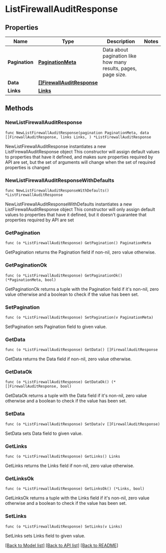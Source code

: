 # ListFirewallAuditResponse

## Properties

Name | Type | Description | Notes
------------ | ------------- | ------------- | -------------
**Pagination** | [**PaginationMeta**](PaginationMeta.md) | Data about pagination like how many results, pages, page size. | 
**Data** | [**[]FirewallAuditResponse**](FirewallAuditResponse.md) |  | 
**Links** | [**Links**](Links.md) |  | 

## Methods

### NewListFirewallAuditResponse

`func NewListFirewallAuditResponse(pagination PaginationMeta, data []FirewallAuditResponse, links Links, ) *ListFirewallAuditResponse`

NewListFirewallAuditResponse instantiates a new ListFirewallAuditResponse object
This constructor will assign default values to properties that have it defined,
and makes sure properties required by API are set, but the set of arguments
will change when the set of required properties is changed

### NewListFirewallAuditResponseWithDefaults

`func NewListFirewallAuditResponseWithDefaults() *ListFirewallAuditResponse`

NewListFirewallAuditResponseWithDefaults instantiates a new ListFirewallAuditResponse object
This constructor will only assign default values to properties that have it defined,
but it doesn't guarantee that properties required by API are set

### GetPagination

`func (o *ListFirewallAuditResponse) GetPagination() PaginationMeta`

GetPagination returns the Pagination field if non-nil, zero value otherwise.

### GetPaginationOk

`func (o *ListFirewallAuditResponse) GetPaginationOk() (*PaginationMeta, bool)`

GetPaginationOk returns a tuple with the Pagination field if it's non-nil, zero value otherwise
and a boolean to check if the value has been set.

### SetPagination

`func (o *ListFirewallAuditResponse) SetPagination(v PaginationMeta)`

SetPagination sets Pagination field to given value.


### GetData

`func (o *ListFirewallAuditResponse) GetData() []FirewallAuditResponse`

GetData returns the Data field if non-nil, zero value otherwise.

### GetDataOk

`func (o *ListFirewallAuditResponse) GetDataOk() (*[]FirewallAuditResponse, bool)`

GetDataOk returns a tuple with the Data field if it's non-nil, zero value otherwise
and a boolean to check if the value has been set.

### SetData

`func (o *ListFirewallAuditResponse) SetData(v []FirewallAuditResponse)`

SetData sets Data field to given value.


### GetLinks

`func (o *ListFirewallAuditResponse) GetLinks() Links`

GetLinks returns the Links field if non-nil, zero value otherwise.

### GetLinksOk

`func (o *ListFirewallAuditResponse) GetLinksOk() (*Links, bool)`

GetLinksOk returns a tuple with the Links field if it's non-nil, zero value otherwise
and a boolean to check if the value has been set.

### SetLinks

`func (o *ListFirewallAuditResponse) SetLinks(v Links)`

SetLinks sets Links field to given value.



[[Back to Model list]](../README.md#documentation-for-models) [[Back to API list]](../README.md#documentation-for-api-endpoints) [[Back to README]](../README.md)


